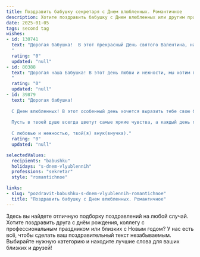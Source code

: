 ```yaml
---
title: Поздравить бабушку секретаря с Днем влюбленных. Романтичное
description: Хотите поздравить бабушку с Днем влюбленных или другим праздником? Наш ИИ создаст незабываемое поздравление, а вы обязательно выделитесь среди других.  
date: 2025-01-05
tags: second tag
wishes:
- id: 130741
  text: "Дорогая бабушка!  В этот прекрасный День святого Валентина, наполненный любовью и нежностью, хочу пожелать Вам океан романтических чувств,  теплоты и заботы. Пусть Ваше сердце всегда будет согрето любовью близких, а каждый день будет полон радости и счастья!  Пусть ваша жизнь, как и ваша работа секретаря, будет соткана из приятных моментов и восхитительных мгновений!
  "
  rating: "0"
  updated: "null"
- id: 80388
  text: "Дорогая наша Бабушка! В этот день любви и нежности, мы хотим пожелать тебе, самой прекрасной секретарше, чтобы твоя жизнь была полна романтики и нежных чувств! Пусть каждый день будет наполнен заботой и теплом, а любовь всегда освещает твой путь. С Днем влюбленных!
  "
  rating: "0"
  updated: "null"
- id: 39879
  text: "Дорогая бабушка!
  
  С Днем влюбленных! В этот особенный день хочется выразить тебе свою безграничную любовь и признательность. Ты – настоящая хранительница семейного очага, с которой всегда уютно и тепло. Твоя забота и мудрость наполняют наши сердца светом и счастьем.
  
  Пусть в твоей душе всегда цветут самые яркие чувства, а каждый день приносит радость и улыбки. Ты – пример настоящей любви и нежности, и я надеюсь, что в твоей жизни будет много романтических моментов, как в трогательной книге, которую ты пишешь своими поступками.
  
  С любовью и нежностью, твой(я) внук(внучка)."
  rating: "0"
  updated: "null"

selectedValues:
  recipients: "babushku"
  holidays: "s-dnem-vlyublennih"
  professions: "sekretar"
  style: "romantichnoe"

links:
- slug: "pozdravit-babushku-s-dnem-vlyublennih-romantichnoe"
  title: "Поздравить бабушку с Днем влюбленных. Романтичное"
---
```


Здесь вы найдете отличную подборку поздравлений на любой случай.
Хотите поздравить друга с днём рождения, коллегу с профессиональным праздником или близких с Новым годом? У нас есть всё, чтобы сделать ваш поздравительный текст незабываемым. Выбирайте нужную категорию и находите лучшие слова для ваших близких и друзей!
